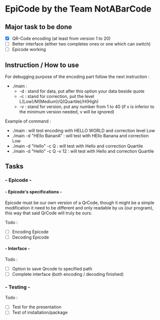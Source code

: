 # EpiCode by the Team NotABarCode

## Major task to be done

- [x] QR-Code encoding (at least from version 1 to 20)
- [ ] Better interface (either two completes ones or one which can switch)
- [ ] Epicode working

## Instruction / How to use
For debugging purpose of the encoding part follow the next instruction :

- ./main :
	- -d : stand for data, put after this option your data beside quote
  	- -c : stand for correction, put the level L(Low)/M(Medium)/Q(Quartile)/H(High)
  	- -v : stand for version, put any number from 1 to 40 (if v is inferior to the minimum version needed, v will be ignored)

Example of command :

- ./main                    	: will test encoding with HELLO WORLD and correction level Low
- ./main -d "HEllo BananA"  	: will test with HEllo Banana and correction Low
- ./main -d "Hello" -c Q    	: will test with Hello and correction Quartile
- ./main -d "Hello" -c Q -v 12  : will test with Hello and correction Quartile

## Tasks

### - Epicode -
#### - Epicode's specifications -

Epicode must be our own version of a QrCode, though it might be a simple modification it need to be different and only readable by us (our program), this way that said QrCode will truly be ours.

Todo :

- [ ] Encoding Epicode
- [ ] Decoding Epicode

#### - Interface -

Todo :

- [ ] Option to save Qrcode to specified path
- [ ] Complete interface (both encoding / decoding finished)

### - Testing -

Todo :

- [ ] Test for the presentation
- [ ] Test of installation/package